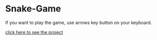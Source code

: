 # Snake-Game

If you want to play the game, use arrows key button on your keyboard.

[click here to see the project](https://mominur-emon.github.io/Snake-Game/)

